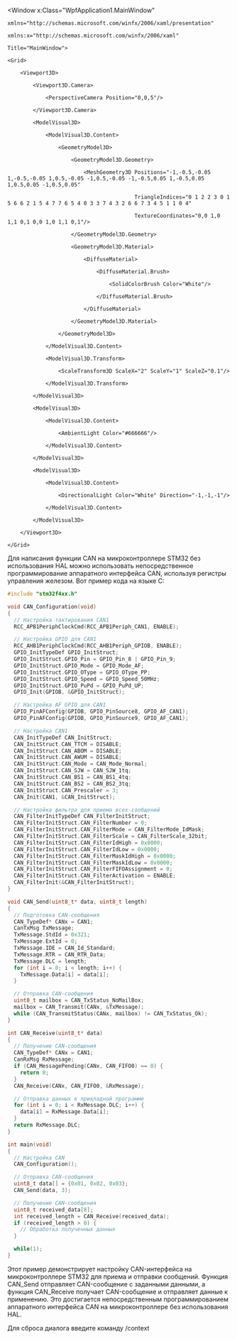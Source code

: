 <Window x:Class="WpfApplication1.MainWindow"

    xmlns="http://schemas.microsoft.com/winfx/2006/xaml/presentation"

    xmlns:x="http://schemas.microsoft.com/winfx/2006/xaml"

    Title="MainWindow">

    <Grid>

        <Viewport3D>

            <Viewport3D.Camera>

                <PerspectiveCamera Position="0,0,5"/>

            </Viewport3D.Camera>

            <ModelVisual3D>

                <ModelVisual3D.Content>

                    <GeometryModel3D>

                        <GeometryModel3D.Geometry>

                            <MeshGeometry3D Positions="-1,-0.5,-0.05 1,-0.5,-0.05 1,0.5,-0.05 -1,0.5,-0.05 -1,-0.5,0.05 1,-0.5,0.05 1,0.5,0.05 -1,0.5,0.05"

                                            TriangleIndices="0 1 2 2 3 0 1 5 6 6 2 1 5 4 7 7 6 5 4 0 3 3 7 4 3 2 6 6 7 3 4 5 1 1 0 4"

                                            TextureCoordinates="0,0 1,0 1,1 0,1 0,0 1,0 1,1 0,1"/>

                        </GeometryModel3D.Geometry>

                        <GeometryModel3D.Material>

                            <DiffuseMaterial>

                                <DiffuseMaterial.Brush>

                                    <SolidColorBrush Color="White"/>

                                </DiffuseMaterial.Brush>

                            </DiffuseMaterial>

                        </GeometryModel3D.Material>

                    </GeometryModel3D>

                </ModelVisual3D.Content>

                <ModelVisual3D.Transform>

                    <ScaleTransform3D ScaleX="2" ScaleY="1" ScaleZ="0.1"/>

                </ModelVisual3D.Transform>

            </ModelVisual3D>

            <ModelVisual3D>

                <ModelVisual3D.Content>

                    <AmbientLight Color="#666666"/>

                </ModelVisual3D.Content>

            </ModelVisual3D>

            <ModelVisual3D>

                <ModelVisual3D.Content>

                    <DirectionalLight Color="White" Direction="-1,-1,-1"/>

                </ModelVisual3D.Content>

            </ModelVisual3D>

        </Viewport3D>

    </Grid>

</Window>
Для написания функции CAN на микроконтроллере STM32 без использования HAL можно использовать непосредственное программирование аппаратного интерфейса CAN, используя регистры управления железом. Вот пример кода на языке C:

```c
#include "stm32f4xx.h"

void CAN_Configuration(void)
{
  // Настройка тактирования CAN1
  RCC_APB1PeriphClockCmd(RCC_APB1Periph_CAN1, ENABLE);

  // Настройка GPIO для CAN1
  RCC_AHB1PeriphClockCmd(RCC_AHB1Periph_GPIOB, ENABLE);
  GPIO_InitTypeDef GPIO_InitStruct;
  GPIO_InitStruct.GPIO_Pin = GPIO_Pin_8 | GPIO_Pin_9;
  GPIO_InitStruct.GPIO_Mode = GPIO_Mode_AF;
  GPIO_InitStruct.GPIO_OType = GPIO_OType_PP;
  GPIO_InitStruct.GPIO_Speed = GPIO_Speed_50MHz;
  GPIO_InitStruct.GPIO_PuPd = GPIO_PuPd_UP;
  GPIO_Init(GPIOB, &GPIO_InitStruct);

  // Настройка AF GPIO для CAN1
  GPIO_PinAFConfig(GPIOB, GPIO_PinSource8, GPIO_AF_CAN1);
  GPIO_PinAFConfig(GPIOB, GPIO_PinSource9, GPIO_AF_CAN1);

  // Настройка CAN1
  CAN_InitTypeDef CAN_InitStruct;
  CAN_InitStruct.CAN_TTCM = DISABLE;
  CAN_InitStruct.CAN_ABOM = DISABLE;
  CAN_InitStruct.CAN_AWUM = DISABLE;
  CAN_InitStruct.CAN_Mode = CAN_Mode_Normal;
  CAN_InitStruct.CAN_SJW = CAN_SJW_1tq;
  CAN_InitStruct.CAN_BS1 = CAN_BS1_4tq;
  CAN_InitStruct.CAN_BS2 = CAN_BS2_3tq;
  CAN_InitStruct.CAN_Prescaler = 3;
  CAN_Init(CAN1, &CAN_InitStruct);

  // Настройка фильтра для приема всех сообщений
  CAN_FilterInitTypeDef CAN_FilterInitStruct;
  CAN_FilterInitStruct.CAN_FilterNumber = 0;
  CAN_FilterInitStruct.CAN_FilterMode = CAN_FilterMode_IdMask;
  CAN_FilterInitStruct.CAN_FilterScale = CAN_FilterScale_32bit;
  CAN_FilterInitStruct.CAN_FilterIdHigh = 0x0000;
  CAN_FilterInitStruct.CAN_FilterIdLow = 0x0000;
  CAN_FilterInitStruct.CAN_FilterMaskIdHigh = 0x0000;
  CAN_FilterInitStruct.CAN_FilterMaskIdLow = 0x0000;
  CAN_FilterInitStruct.CAN_FilterFIFOAssignment = 0;
  CAN_FilterInitStruct.CAN_FilterActivation = ENABLE;
  CAN_FilterInit(&CAN_FilterInitStruct);
}

void CAN_Send(uint8_t* data, uint8_t length)
{
  // Подготовка CAN-сообщения
  CAN_TypeDef* CANx = CAN1;
  CanTxMsg TxMessage;
  TxMessage.StdId = 0x321;
  TxMessage.ExtId = 0;
  TxMessage.IDE = CAN_Id_Standard;
  TxMessage.RTR = CAN_RTR_Data;
  TxMessage.DLC = length;
  for (int i = 0; i < length; i++) {
    TxMessage.Data[i] = data[i];
  }

  // Отправка CAN-сообщения
  uint8_t mailbox = CAN_TxStatus_NoMailBox;
  mailbox = CAN_Transmit(CANx, &TxMessage);
  while (CAN_TransmitStatus(CANx, mailbox) != CAN_TxStatus_Ok);
}

int CAN_Receive(uint8_t* data)
{
  // Получение CAN-сообщения
  CAN_TypeDef* CANx = CAN1;
  CanRxMsg RxMessage;
  if (CAN_MessagePending(CANx, CAN_FIFO0) == 0) {
    return 0;
  }
  CAN_Receive(CANx, CAN_FIFO0, &RxMessage);

  // Отправка данных к прикладной программе
  for (int i = 0; i < RxMessage.DLC; i++) {
    data[i] = RxMessage.Data[i];
  }
  return RxMessage.DLC;
}

int main(void)
{
  // Настройка CAN
  CAN_Configuration();

  // Отправка CAN-сообщения
  uint8_t data[] = {0x01, 0x02, 0x03};
  CAN_Send(data, 3);

  // Получение CAN-сообщения
  uint8_t received_data[8];
  int received_length = CAN_Receive(received_data);
  if (received_length > 0) {
    // Обработка полученных данных
  }

  while(1);
}
```

Этот пример демонстрирует настройку CAN-интерфейса на микроконтроллере STM32 для приема и отправки сообщений. Функция CAN_Send отправляет CAN-сообщение с заданными данными, а функция CAN_Receive получает CAN-сообщение и отправляет данные к применению. Это достигается непосредственным программированием аппаратного интерфейса CAN на микроконтроллере без использования HAL.

Для сброса диалога введите команду /context

